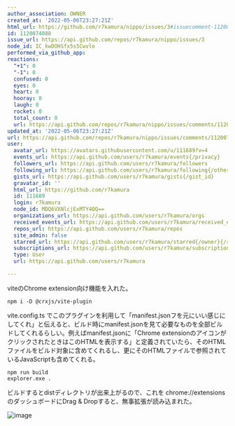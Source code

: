 ```yaml
---
author_association: OWNER
created_at: '2022-05-06T23:27:21Z'
html_url: https://github.com/r7kamura/nippo/issues/3#issuecomment-1120074088
id: 1120074088
issue_url: https://api.github.com/repos/r7kamura/nippo/issues/3
node_id: IC_kwDOHSfx5s5Cwvlo
performed_via_github_app:
reactions:
  "+1": 0
  "-1": 0
  confused: 0
  eyes: 0
  heart: 0
  hooray: 0
  laugh: 0
  rocket: 0
  total_count: 0
  url: https://api.github.com/repos/r7kamura/nippo/issues/comments/1120074088/reactions
updated_at: '2022-05-06T23:27:21Z'
url: https://api.github.com/repos/r7kamura/nippo/issues/comments/1120074088
user:
  avatar_url: https://avatars.githubusercontent.com/u/111689?v=4
  events_url: https://api.github.com/users/r7kamura/events{/privacy}
  followers_url: https://api.github.com/users/r7kamura/followers
  following_url: https://api.github.com/users/r7kamura/following{/other_user}
  gists_url: https://api.github.com/users/r7kamura/gists{/gist_id}
  gravatar_id: ''
  html_url: https://github.com/r7kamura
  id: 111689
  login: r7kamura
  node_id: MDQ6VXNlcjExMTY4OQ==
  organizations_url: https://api.github.com/users/r7kamura/orgs
  received_events_url: https://api.github.com/users/r7kamura/received_events
  repos_url: https://api.github.com/users/r7kamura/repos
  site_admin: false
  starred_url: https://api.github.com/users/r7kamura/starred{/owner}{/repo}
  subscriptions_url: https://api.github.com/users/r7kamura/subscriptions
  type: User
  url: https://api.github.com/users/r7kamura

---
```

viteのChrome extension向け機能を入れた。

```
npm i -D @crxjs/vite-plugin
```

vite.config.ts でこのプラグインを利用して「manifest.jsonフを元にいい感じにしてくれ」と伝えると、ビルド時にmanifest.jsonを見て必要なものを全部ビルドしてくれるらしい。例えばmanifest.jsonに「Chrome extensionのアイコンがクリックされたときはこのHTMLを表示する」と定義されていたら、そのHTMLファイルをビルド対象に含めてくれるし、更にそのHTMLファイルで参照されているJavaScriptも含めてくれる。

```
npm run build
explorer.exe .
```

ビルドするとdistディレクトリが出来上がるので、これを chrome://extensions のダッシュボードにDrag & Dropすると、無事拡張が読み込まれた。

![image](https://user-images.githubusercontent.com/111689/167227302-68cef7e1-b0a9-4472-8913-63008bc45504.png)